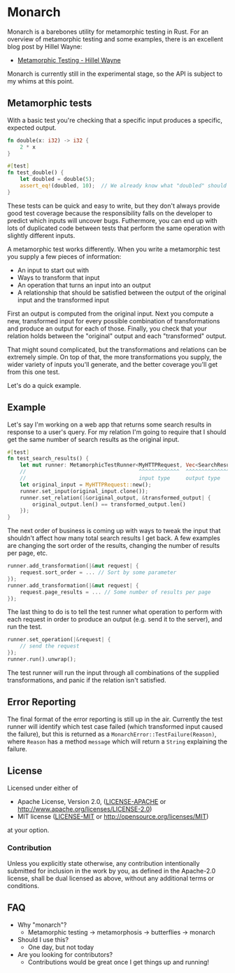 # Monarch

Monarch is a barebones utility for metamorphic testing in Rust. For an overview of metamorphic testing and some examples, there is an excellent blog post by Hillel Wayne:
- [Metamorphic Testing - Hillel Wayne](https://hillelwayne.com/post/metamorphic-testing/)

Monarch is currently still in the experimental stage, so the API is subject to my whims at this point.

## Metamorphic tests

With a basic test you're checking that a specific input produces a specific, expected output. 
```rust
fn double(x: i32) -> i32 {
    2 * x
}

#[test]
fn test_double() {
    let doubled = double(5);
    assert_eq!(doubled, 10);  // We already know what "doubled" should be!
}
```

These tests can be quick and easy to write, but they don't always provide good test coverage because the responsibility falls on the developer to predict which inputs will uncover bugs.
Futhermore, you can end up with lots of duplicated code between tests that perform the same operation with slightly different inputs.

A metamorphic test works differently. When you write a metamorphic test you supply a few pieces of information:
- An input to start out with
- Ways to transform that input
- An operation that turns an input into an output
- A relationship that should be satisfied between the output of the original input and the transformed input

First an output is computed from the original input. Next you compute a new, transformed input for every possible combination of transformations and produce an output for each of those. Finally, you check that your relation holds between the "original" output and each "transformed" output.

That might sound complicated, but the transformations and relations can be extremely simple. On top of that, the more transformations you supply, the wider variety of inputs you'll generate, and the better coverage you'll get from this one test.

Let's do a quick example.

## Example
Let's say I'm working on a web app that returns some search results in response to a user's query.
For my relation I'm going to require that I should get the same number of search results as the original input.

```rust
#[test]
fn test_search_results() {
    let mut runner: MetamorphicTestRunner<MyHTTPRequest, Vec<SearchResult>> = MetamorphicTestRunner::new();
    //                                    ^^^^^^^^^^^^^  ^^^^^^^^^^^^^^^^^^
    //                                    input type     output type
    let original_input = MyHTTPRequest::new();
    runner.set_input(original_input.clone());
    runner.set_relation(|&original_output, &transformed_output| {
        original_output.len() == transformed_output.len()
    });
}
```

The next order of business is coming up with ways to tweak the input that shouldn't affect how many total search results I get back.
A few examples are changing the sort order of the results, changing the number of results per page, etc.
```rust
runner.add_transformation(|&mut request| {
    request.sort_order = ... // Sort by some parameter
});
runner.add_transformation(|&mut request| {
    request.page_results = ... // Some number of results per page
});
```

The last thing to do is to tell the test runner what operation to perform with each request in order to produce an output (e.g. send it to the server), and run the test.
```rust
runner.set_operation(|&request| {
    // send the request
});
runner.run().unwrap();
```

The test runner will run the input through all combinations of the supplied transformations, and panic if the relation isn't satisfied.

## Error Reporting

The final format of the error reporting is still up in the air. Currently the test runner will identify which test case failed (which transformed input caused the failure), but this is returned as a `MonarchError::TestFailure(Reason)`, where `Reason` has a method `message` which will return a `String` explaining the failure.

## License

Licensed under either of

 * Apache License, Version 2.0, ([LICENSE-APACHE](LICENSE-APACHE) or http://www.apache.org/licenses/LICENSE-2.0)
 * MIT license ([LICENSE-MIT](LICENSE-MIT) or http://opensource.org/licenses/MIT)

at your option.

### Contribution

Unless you explicitly state otherwise, any contribution intentionally
submitted for inclusion in the work by you, as defined in the Apache-2.0
license, shall be dual licensed as above, without any additional terms or
conditions.

## FAQ
- Why "monarch"?
    - Metamorphic testing -> metamorphosis -> butterflies -> monarch
- Should I use this?
    - One day, but not today
- Are you looking for contributors?
    - Contributions would be great once I get things up and running!
